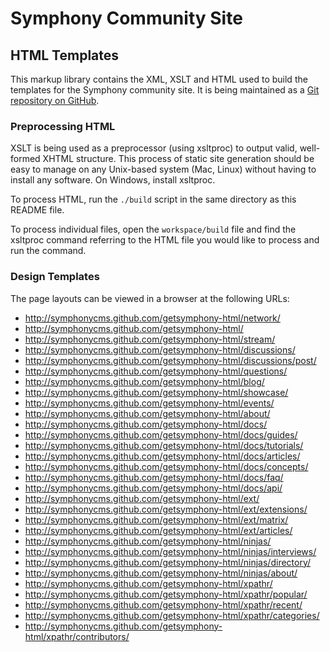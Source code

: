 # Symphony Community Site

## HTML Templates

This markup library contains the XML, XSLT and HTML used to build the templates for the Symphony community site. It is being maintained as a [Git repository on GitHub](https://github.com/bauhouse/getsymphony-html).

### Preprocessing HTML

XSLT is being used as a preprocessor (using xsltproc) to output valid, well-formed XHTML structure. This process of static site generation should be easy to manage on any Unix-based system (Mac, Linux) without having to install any software. On Windows, install xsltproc.

To process HTML, run the `./build` script in the same directory as this README file.

To process individual files, open the `workspace/build` file and find the xsltproc command referring to the HTML file you would like to process and run the command.

### Design Templates

The page layouts can be viewed in a browser at the following URLs: 

* http://symphonycms.github.com/getsymphony-html/network/
* http://symphonycms.github.com/getsymphony-html/
* http://symphonycms.github.com/getsymphony-html/stream/
* http://symphonycms.github.com/getsymphony-html/discussions/
* http://symphonycms.github.com/getsymphony-html/discussions/post/
* http://symphonycms.github.com/getsymphony-html/questions/
* http://symphonycms.github.com/getsymphony-html/blog/
* http://symphonycms.github.com/getsymphony-html/showcase/
* http://symphonycms.github.com/getsymphony-html/events/
* http://symphonycms.github.com/getsymphony-html/about/
* http://symphonycms.github.com/getsymphony-html/docs/
* http://symphonycms.github.com/getsymphony-html/docs/guides/
* http://symphonycms.github.com/getsymphony-html/docs/tutorials/
* http://symphonycms.github.com/getsymphony-html/docs/articles/
* http://symphonycms.github.com/getsymphony-html/docs/concepts/
* http://symphonycms.github.com/getsymphony-html/docs/faq/
* http://symphonycms.github.com/getsymphony-html/docs/api/
* http://symphonycms.github.com/getsymphony-html/ext/
* http://symphonycms.github.com/getsymphony-html/ext/extensions/
* http://symphonycms.github.com/getsymphony-html/ext/matrix/
* http://symphonycms.github.com/getsymphony-html/ext/articles/
* http://symphonycms.github.com/getsymphony-html/ninjas/
* http://symphonycms.github.com/getsymphony-html/ninjas/interviews/
* http://symphonycms.github.com/getsymphony-html/ninjas/directory/
* http://symphonycms.github.com/getsymphony-html/ninjas/about/
* http://symphonycms.github.com/getsymphony-html/xpathr/
* http://symphonycms.github.com/getsymphony-html/xpathr/popular/
* http://symphonycms.github.com/getsymphony-html/xpathr/recent/
* http://symphonycms.github.com/getsymphony-html/xpathr/categories/
* http://symphonycms.github.com/getsymphony-html/xpathr/contributors/
